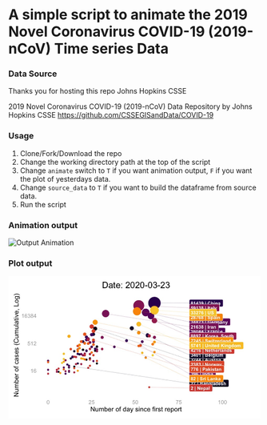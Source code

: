
# A simple script to animate the 2019 Novel Coronavirus COVID-19 (2019-nCoV) Time series Data

### Data Source
Thanks you for hosting this repo Johns Hopkins CSSE

2019 Novel Coronavirus COVID-19 (2019-nCoV) Data Repository by Johns Hopkins CSSE
https://github.com/CSSEGISandData/COVID-19

### Usage
1. Clone/Fork/Download the repo 
2. Change the working directory path at the top of the script
3. Change `animate` switch to `T` if you want animation output, `F` if you want the plot of yesterdays data.
4. Change `source_data` to `T` if you want to build the dataframe from source data.
4. Run the script

### Animation output
![Output Animation](https://github.com/rahulnyk/covid19_timeseries_animation/blob/master/output.gif)

### Plot output
![Output Plot](https://github.com/rahulnyk/covid19_timeseries_animation/blob/master/output.jpeg) 
